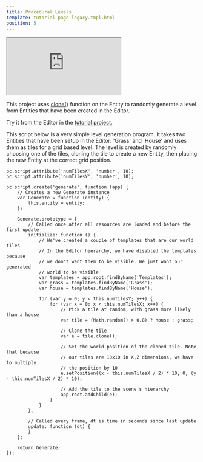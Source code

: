 ```yaml
---
title: Procedural Levels
template: tutorial-page-legacy.tmpl.html
position: 5
---
```


<iframe src="http://playcanv.as/p/1Q3MMsLj"></iframe>

This project uses [clone()][1] function on the Entity to randomly generate a level from Entities that have been created in the Editor.

Try it from the Editor in the [tutorial project.][2]

This script below is a very simple level generation program. It takes two Entities that have been setup in the Editor: 'Grass' and 'House' and uses them as tiles for a grid based level. The level is created by randomly choosing one of the tiles, cloning the tile to create a new Entity, then placing the new Entity at the correct grid position.

~~~javascript~~~
pc.script.attribute('numTilesX', 'number', 10);
pc.script.attribute('numTilesY', 'number', 10);

pc.script.create('generate', function (app) {
    // Creates a new Generate instance
    var Generate = function (entity) {
        this.entity = entity;
    };

    Generate.prototype = {
        // Called once after all resources are loaded and before the first update
        initialize: function () {
            // We've created a couple of templates that are our world tiles
            // In the Editor hierarchy, we have disabled the templates because
            // we don't want them to be visible. We just want our generated
            // world to be visible
            var templates = app.root.findByName('Templates');
            var grass = templates.findByName('Grass');
            var house = templates.findByName('House');

            for (var y = 0; y < this.numTilesY; y++) {
                for (var x = 0; x < this.numTilesX; x++) {
                    // Pick a tile at random, with grass more likely than a house
                    var tile = (Math.random() > 0.8) ? house : grass;

                    // Clone the tile
                    var e = tile.clone();

                    // Set the world position of the cloned tile. Note that because
                    // our tiles are 10x10 in X,Z dimensions, we have to multiply
                    // the position by 10
                    e.setPosition((x - this.numTilesX / 2) * 10, 0, (y - this.numTilesX / 2) * 10);

                    // Add the tile to the scene's hierarchy
                    app.root.addChild(e);
                }
            }
        },

        // Called every frame, dt is time in seconds since last update
        update: function (dt) {
        }
    };

    return Generate;
});
~~~

[1]: http://developer.playcanvas.com/en/api/pc.Entity.html#clone
[2]: https://playcanvas.com/project/362225/overview/tutorial-procedural-levels

